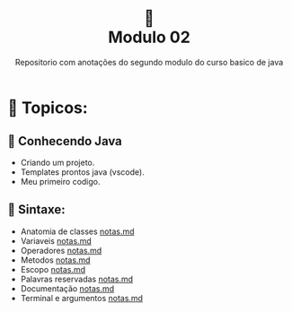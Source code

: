 
<h1 align="center">
🐛<br> Modulo 02</h1>
<div align=center> Repositorio com anotações do segundo modulo do curso basico de java</div>
<br>

# 🔗 Topicos:

## 📌 Conhecendo Java

* Criando um projeto.
* Templates prontos java (vscode).
* Meu primeiro codigo.

## 📌 Sintaxe:

* Anatomia de classes [notas.md](https://github.com/olgaleticialopes/java/tree/main/modulo_02/Anatomia_classe)
* Variaveis [notas.md](https://github.com/olgaleticialopes/java/tree/main/modulo_02/tipos_e_variaveis)
* Operadores [notas.md](https://github.com/olgaleticialopes/java/tree/main/modulo_02/operadores)
* Metodos [notas.md](https://github.com/olgaleticialopes/java/tree/main/modulo_02/metodos)
* Escopo [notas.md](https://github.com/olgaleticialopes/java/tree/main/modulo_02/escopo/)
* Palavras reservadas [notas.md](https://github.com/olgaleticialopes/java/tree/main/modulo_02/palavras_reservadas)
* Documentação [notas.md](https://github.com/olgaleticialopes/java/tree/main/modulo_02/documentação)
* Terminal e argumentos [notas.md](https://github.com/olgaleticialopes/java/tree/main/modulo_02/terminal_argumentos)


